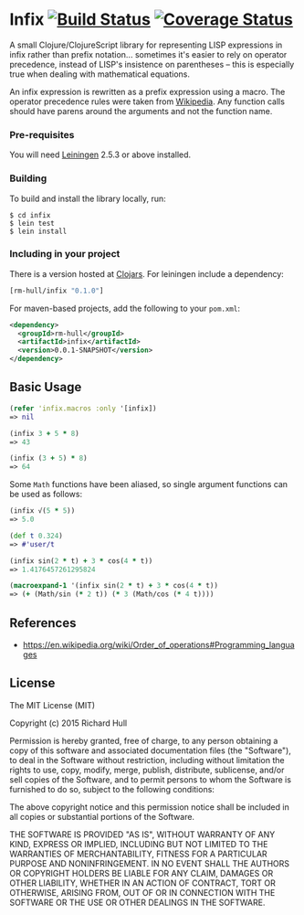 # Infix [![Build Status](https://travis-ci.org/rm-hull/infix.svg?branch=master)](http://travis-ci.org/rm-hull/infix) [![Coverage Status](https://coveralls.io/repos/rm-hull/infix/badge.svg?branch=master)](https://coveralls.io/r/rm-hull/infix?branch=master)

A small Clojure/ClojureScript library for representing LISP expressions in infix
rather than prefix notation... sometimes it's easier to rely on operator precedence,
instead of LISP's insistence on parentheses – this is especially true when dealing
with mathematical equations.

An infix expression is rewritten as a prefix expression using a macro. The operator
precedence rules were taken from [Wikipedia](https://en.wikipedia.org/wiki/Order_of_operations#Programming_languages).
Any function calls should have parens around the arguments and not the function name.

### Pre-requisites

You will need [Leiningen](https://github.com/technomancy/leiningen) 2.5.3 or above installed.

### Building

To build and install the library locally, run:

    $ cd infix
    $ lein test
    $ lein install

### Including in your project

There is a version hosted at [Clojars](https://clojars.org/rm-hull/infix).
For leiningen include a dependency:

```clojure
[rm-hull/infix "0.1.0"]
```

For maven-based projects, add the following to your `pom.xml`:

```xml
<dependency>
  <groupId>rm-hull</groupId>
  <artifactId>infix</artifactId>
  <version>0.0.1-SNAPSHOT</version>
</dependency>
```

## Basic Usage

```clojure
(refer 'infix.macros :only '[infix])
=> nil

(infix 3 + 5 * 8)
=> 43

(infix (3 + 5) * 8)
=> 64
```

Some `Math` functions have been aliased, so single argument functions can be
used as follows:

```clojure
(infix √(5 * 5))
=> 5.0

(def t 0.324)
=> #'user/t

(infix sin(2 * t) + 3 * cos(4 * t))
=> 1.4176457261295824

(macroexpand-1 '(infix sin(2 * t) + 3 * cos(4 * t))
=> (+ (Math/sin (* 2 t)) (* 3 (Math/cos (* 4 t))))
```

## References

* https://en.wikipedia.org/wiki/Order_of_operations#Programming_languages

## License

The MIT License (MIT)

Copyright (c) 2015 Richard Hull

Permission is hereby granted, free of charge, to any person obtaining a copy of
this software and associated documentation files (the "Software"), to deal in
the Software without restriction, including without limitation the rights to
use, copy, modify, merge, publish, distribute, sublicense, and/or sell copies of
the Software, and to permit persons to whom the Software is furnished to do so,
subject to the following conditions:

The above copyright notice and this permission notice shall be included in all
copies or substantial portions of the Software.

THE SOFTWARE IS PROVIDED "AS IS", WITHOUT WARRANTY OF ANY KIND, EXPRESS OR
IMPLIED, INCLUDING BUT NOT LIMITED TO THE WARRANTIES OF MERCHANTABILITY, FITNESS
FOR A PARTICULAR PURPOSE AND NONINFRINGEMENT. IN NO EVENT SHALL THE AUTHORS OR
COPYRIGHT HOLDERS BE LIABLE FOR ANY CLAIM, DAMAGES OR OTHER LIABILITY, WHETHER
IN AN ACTION OF CONTRACT, TORT OR OTHERWISE, ARISING FROM, OUT OF OR IN
CONNECTION WITH THE SOFTWARE OR THE USE OR OTHER DEALINGS IN THE SOFTWARE.
